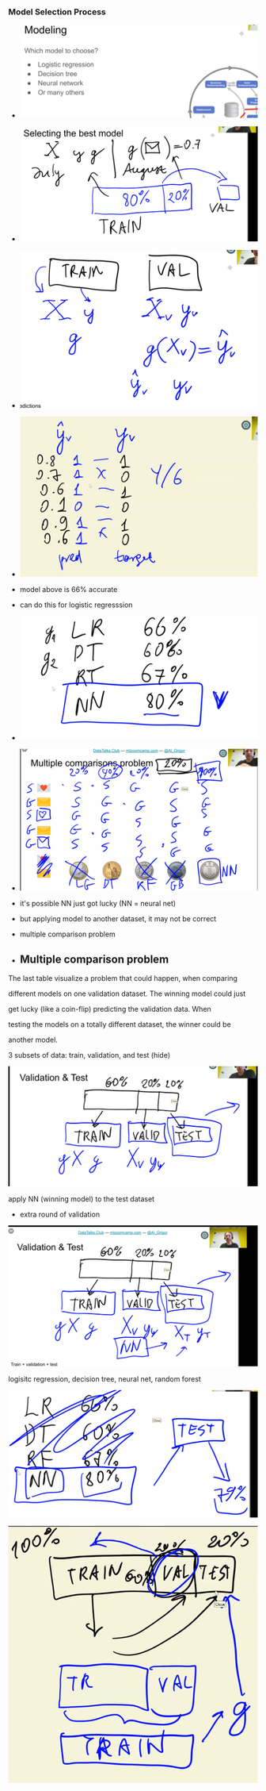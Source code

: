 ### Model Selection Process

- ![](assets/20250928_174949_image.png)

- ![](assets/20250928_175411_image.png)

- ![](assets/20250928_175548_image.png)

- ![](assets/20250928_175720_image.png)

- model above is 66% accurate

- can do this for logistic regresssion

- ![](assets/20250928_175837_image.png)

- ![](assets/20250929_200919_image.png)

- it's possible NN just got lucky (NN = neural net)

- but applying model to another dataset, it may not be correct

- multiple comparison problem

- ## Multiple comparison problem

The last table visualize a problem that could happen, when comparing

different models on one validation dataset. The winning model could just

get lucky (like a coin-flip) predicting the validation data. When

testing the models on a totally different dataset, the winner could be

another model.

3 subsets of data: train, validation, and test (hide)

![](assets/2025-09-29-20-43-35-image.png)

apply NN (winning model) to the test dataset

- extra round of validation

![](assets/2025-09-29-20-44-13-image.png)

logisitc regression, decision tree, neural net, random forest

![](assets/2025-09-29-20-45-25-image.png)

![](assets/2025-09-29-21-03-35-image.png)
